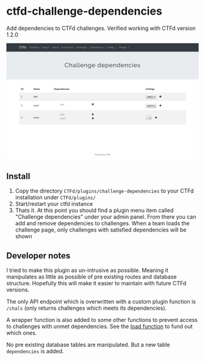 # ctfd-challenge-dependencies
Add dependencies to CTFd challenges. Verified working with CTFd version 1.2.0


![admin panel](imgs/admin-panel.png)


## Install

1. Copy the directory `CTFd/plugins/challenge-dependencies` to your CTFd installation under `CTFd/plugins/`
2. Start/restart your ctfd instance
3. Thats it. At this point you should find a plugin menu item called "Challenge dependencies" under your admin panel. From there you can add and remove dependencies to challenges. When a team loads the challenge page, only challenges with satisfied dependencies will be shown

## Developer notes

I tried to make this plugin as un-intrusive as possible. Meaning it manipulates as little as possible of pre existing routes and database structure. Hopefully this will make it easier to maintain with future CTFd versions.

The only API endpoint which is overwritten with a custom plugin function is `/chals` (only returns challenges which meets its dependencies).

A wrapper function is also added to some other functions to prevent access to challenges with unmet dependencies. See the [load function](CTFd/plugins/challenge-dependencies/__init__.py) to fund out which ones.

No pre existing database tables are manipulated. But a new table `dependencies` is added.

